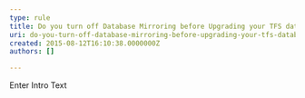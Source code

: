 ```yaml
---
type: rule
title: Do you turn off Database Mirroring before Upgrading your TFS databases?
uri: do-you-turn-off-database-mirroring-before-upgrading-your-tfs-databases
created: 2015-08-12T16:10:38.0000000Z
authors: []

---
```


 Enter Intro Text 
